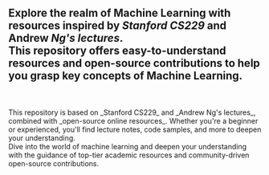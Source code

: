 ## **Explore the realm of Machine Learning with resources inspired by _Stanford CS229_ and Andrew _Ng's lectures_**. <br> This repository offers easy-to-understand resources and open-source contributions to help you grasp key concepts of Machine Learning.
<br>
<br>
This repository is based on _Stanford CS229_ and _Andrew Ng's lectures_, combined with _open-source online resources_. Whether you're a beginner or experienced, you'll find lecture notes, code samples, and more to deepen your understanding.
<br>Dive into the world of machine learning and deepen your understanding with the guidance of top-tier academic resources and community-driven open-source contributions.


 


